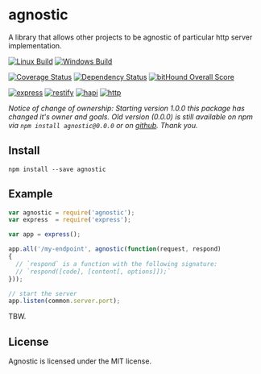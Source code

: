 # agnostic

A library that allows other projects to be agnostic of particular http server implementation.

[![Linux Build](https://img.shields.io/travis/alexindigo/agnostic/v1.0.0.svg?label=linux:0.12-6.x&style=flat)](https://travis-ci.org/alexindigo/agnostic)
[![Windows Build](https://img.shields.io/appveyor/ci/alexindigo/agnostic/v1.0.0.svg?label=windows:0.12-6.x&style=flat)](https://ci.appveyor.com/project/alexindigo/agnostic)

[![Coverage Status](https://img.shields.io/coveralls/alexindigo/agnostic/v1.0.0.svg?label=code+coverage&style=flat)](https://coveralls.io/github/alexindigo/agnostic?branch=master)
[![Dependency Status](https://img.shields.io/david/alexindigo/agnostic/v1.0.0.svg?style=flat)](https://david-dm.org/alexindigo/agnostic)
[![bitHound Overall Score](https://www.bithound.io/github/alexindigo/agnostic/badges/score.svg)](https://www.bithound.io/github/alexindigo/agnostic)

[![express](https://img.shields.io/badge/express-3.x--4.x-brightgreen.svg?style=flat)](http://expressjs.com)
[![restify](https://img.shields.io/badge/restify-2.x--4.x-brightgreen.svg?style=flat)](http://restify.com)
[![hapi](https://img.shields.io/badge/hapi-10.x--14.x-brightgreen.svg?lstyle=flat)](http://hapijs.com)
[![http](https://img.shields.io/badge/http-0.12.x--6.x-brightgreen.svg?style=flat)](https://nodejs.org/api/http.html)

<!-- [![Readme](https://img.shields.io/badge/readme-tested-brightgreen.svg?style=flat)](https://www.npmjs.com/package/reamde) -->

*Notice of change of ownership: Starting version 1.0.0 this package has changed it's owner and goals. Old version (0.0.0) is still available on npm via `npm install agnostic@0.0.0` or on [github](https://github.com/dtudury/agnostic). Thank you.*

## Install

```
npm install --save agnostic
```

## Example

```javascript
var agnostic = require('agnostic');
var express  = require('express');

var app = express();

app.all('/my-endpoint', agnostic(function(request, respond)
{
  // `respond` is a function with the following signature:
  // `respond([code], [content[, options]]);`
}));

// start the server
app.listen(common.server.port);
```

TBW.

## License

Agnostic is licensed under the MIT license.
